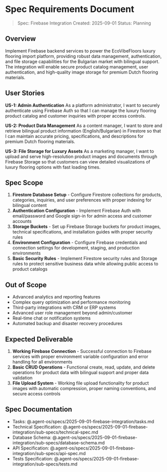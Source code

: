 # Spec Requirements Document

> Spec: Firebase Integration
> Created: 2025-09-01
> Status: Planning

## Overview

Implement Firebase backend services to power the EcoVibeFloors luxury flooring import platform, providing robust data management, authentication, and file storage capabilities for the Bulgarian market with bilingual support. The integration will enable secure product catalog management, user authentication, and high-quality image storage for premium Dutch flooring materials.

## User Stories

**US-1: Admin Authentication**
As a platform administrator, I want to securely authenticate using Firebase Auth so that I can manage the luxury flooring product catalog and customer inquiries with proper access controls.

**US-2: Product Data Management**
As a content manager, I want to store and retrieve bilingual product information (English/Bulgarian) in Firestore so that I can maintain accurate pricing, specifications, and descriptions for premium Dutch flooring materials.

**US-3: File Storage for Luxury Assets**
As a marketing manager, I want to upload and serve high-resolution product images and documents through Firebase Storage so that customers can view detailed visualizations of luxury flooring options with fast loading times.

## Spec Scope

1. **Firestore Database Setup** - Configure Firestore collections for products, categories, inquiries, and user preferences with proper indexing for bilingual content
2. **Authentication Configuration** - Implement Firebase Auth with email/password and Google sign-in for admin access and customer accounts
3. **Storage Buckets** - Set up Firebase Storage buckets for product images, technical specifications, and installation guides with proper security rules
4. **Environment Configuration** - Configure Firebase credentials and connection settings for development, staging, and production environments
5. **Basic Security Rules** - Implement Firestore security rules and Storage rules to protect sensitive business data while allowing public access to product catalogs

## Out of Scope

- Advanced analytics and reporting features
- Complex query optimization and performance monitoring
- Third-party integrations with CRM or ERP systems
- Advanced user role management beyond admin/customer
- Real-time chat or notification systems
- Automated backup and disaster recovery procedures

## Expected Deliverable

1. **Working Firebase Connection** - Successful connection to Firebase services with proper environment variable configuration and error handling for all environments
2. **Basic CRUD Operations** - Functional create, read, update, and delete operations for product data with bilingual support and proper data validation
3. **File Upload System** - Working file upload functionality for product images with automatic compression, proper naming conventions, and secure access controls

## Spec Documentation

- Tasks: @.agent-os/specs/2025-09-01-firebase-integration/tasks.md
- Technical Specification: @.agent-os/specs/2025-09-01-firebase-integration/sub-specs/technical-spec.md
- Database Schema: @.agent-os/specs/2025-09-01-firebase-integration/sub-specs/database-schema.md
- API Specification: @.agent-os/specs/2025-09-01-firebase-integration/sub-specs/api-spec.md
- Tests Specification: @.agent-os/specs/2025-09-01-firebase-integration/sub-specs/tests.md